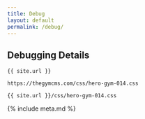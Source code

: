 ```yaml
---
title: Debug
layout: default
permalink: /debug/
---
```


## Debugging Details

`{{ site.url }}`


`https://thegymcms.com/css/hero-gym-014.css`


`{{ site.url }}/css/hero-gym-014.css`


{% include meta.md %}
